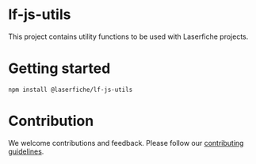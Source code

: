 # lf-js-utils
This project contains utility functions to be used with Laserfiche projects.

# Getting started
```
npm install @laserfiche/lf-js-utils
```
  
 # Contribution
We welcome contributions and feedback. Please follow our [contributing guidelines](https://github.com/Laserfiche/lf-js-utils/blob/main/CONTRIBUTING.md).
